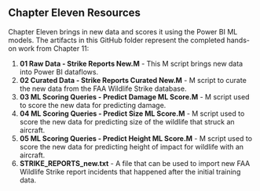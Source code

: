 ## Chapter Eleven Resources

Chapter Eleven brings in new data and scores it using the Power BI ML models. The artifacts in this GitHub folder represent the completed hands-on work from Chapter 11:

1. **01 Raw Data - Strike Reports New.M** - This M script brings new data into Power BI dataflows.
2. **02 Curated Data - Strike Reports Curated New.M** - M script to curate the new data from the FAA Wildlife Strike database.
3. **03 ML Scoring Queries - Predict Damage ML Score.M** - M script used to score the new data for predicting damage.
4. **04 ML Scoring Queries - Predict Size ML Score.M** - M script used to score the new data for predicting size of the wildlife that struck an aircraft.
5. **05 ML Scoring Queries - Predict Height ML Score.M** - M script used to score the new data for predicting height of impact for wildlife with an aircraft.
6. **STRIKE_REPORTS_new.txt** - A file that can be used to import new FAA Wildlife Strike report incidents that happened after the initial training data.
